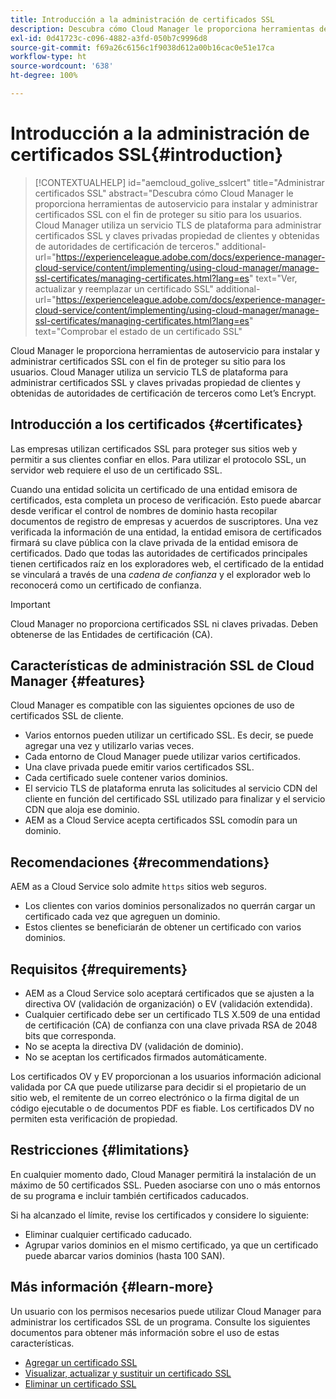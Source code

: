 ```yaml
---
title: Introducción a la administración de certificados SSL
description: Descubra cómo Cloud Manager le proporciona herramientas de autoservicio para instalar certificados SSL.
exl-id: 0d41723c-c096-4882-a3fd-050b7c9996d8
source-git-commit: f69a26c6156c1f9038d612a00b16cac0e51e17ca
workflow-type: ht
source-wordcount: '638'
ht-degree: 100%

---
```



# Introducción a la administración de certificados SSL{#introduction}

>[!CONTEXTUALHELP]
>id="aemcloud_golive_sslcert"
>title="Administrar certificados SSL"
>abstract="Descubra cómo Cloud Manager le proporciona herramientas de autoservicio para instalar y administrar certificados SSL con el fin de proteger su sitio para los usuarios. Cloud Manager utiliza un servicio TLS de plataforma para administrar certificados SSL y claves privadas propiedad de clientes y obtenidas de autoridades de certificación de terceros."
>additional-url="https://experienceleague.adobe.com/docs/experience-manager-cloud-service/content/implementing/using-cloud-manager/manage-ssl-certificates/managing-certificates.html?lang=es" text="Ver, actualizar y reemplazar un certificado SSL"
>additional-url="https://experienceleague.adobe.com/docs/experience-manager-cloud-service/content/implementing/using-cloud-manager/manage-ssl-certificates/managing-certificates.html?lang=es" text="Comprobar el estado de un certificado SSL"

Cloud Manager le proporciona herramientas de autoservicio para instalar y administrar certificados SSL con el fin de proteger su sitio para los usuarios. Cloud Manager utiliza un servicio TLS de plataforma para administrar certificados SSL y claves privadas propiedad de clientes y obtenidas de autoridades de certificación de terceros como Let’s Encrypt.

## Introducción a los certificados {#certificates}

Las empresas utilizan certificados SSL para proteger sus sitios web y permitir a sus clientes confiar en ellos. Para utilizar el protocolo SSL, un servidor web requiere el uso de un certificado SSL.

Cuando una entidad solicita un certificado de una entidad emisora de certificados, esta completa un proceso de verificación. Esto puede abarcar desde verificar el control de nombres de dominio hasta recopilar documentos de registro de empresas y acuerdos de suscriptores. Una vez verificada la información de una entidad, la entidad emisora de certificados firmará su clave pública con la clave privada de la entidad emisora de certificados. Dado que todas las autoridades de certificados principales tienen certificados raíz en los exploradores web, el certificado de la entidad se vinculará a través de una *cadena de confianza* y el explorador web lo reconocerá como un certificado de confianza.

>[!IMPORTANT]
>
>Cloud Manager no proporciona certificados SSL ni claves privadas. Deben obtenerse de las Entidades de certificación (CA).

## Características de administración SSL de Cloud Manager {#features}

Cloud Manager es compatible con las siguientes opciones de uso de certificados SSL de cliente.

* Varios entornos pueden utilizar un certificado SSL. Es decir, se puede agregar una vez y utilizarlo varias veces.
* Cada entorno de Cloud Manager puede utilizar varios certificados.
* Una clave privada puede emitir varios certificados SSL.
* Cada certificado suele contener varios dominios.
* El servicio TLS de plataforma enruta las solicitudes al servicio CDN del cliente en función del certificado SSL utilizado para finalizar y el servicio CDN que aloja ese dominio.
* AEM as a Cloud Service acepta certificados SSL comodín para un dominio.

## Recomendaciones {#recommendations}

AEM as a Cloud Service solo admite `https` sitios web seguros.

* Los clientes con varios dominios personalizados no querrán cargar un certificado cada vez que agreguen un dominio.
* Estos clientes se beneficiarán de obtener un certificado con varios dominios.

## Requisitos  {#requirements}

* AEM as a Cloud Service solo aceptará certificados que se ajusten a la directiva OV (validación de organización) o EV (validación extendida).
* Cualquier certificado debe ser un certificado TLS X.509 de una entidad de certificación (CA) de confianza con una clave privada RSA de 2048 bits que corresponda.
* No se acepta la directiva DV (validación de dominio).
* No se aceptan los certificados firmados automáticamente.

Los certificados OV y EV proporcionan a los usuarios información adicional validada por CA que puede utilizarse para decidir si el propietario de un sitio web, el remitente de un correo electrónico o la firma digital de un código ejecutable o de documentos PDF es fiable. Los certificados DV no permiten esta verificación de propiedad.

## Restricciones {#limitations}

En cualquier momento dado, Cloud Manager permitirá la instalación de un máximo de 50 certificados SSL. Pueden asociarse con uno o más entornos de su programa e incluir también certificados caducados.

Si ha alcanzado el límite, revise los certificados y considere lo siguiente:

* Eliminar cualquier certificado caducado.
* Agrupar varios dominios en el mismo certificado, ya que un certificado puede abarcar varios dominios (hasta 100 SAN).

## Más información {#learn-more}

Un usuario con los permisos necesarios puede utilizar Cloud Manager para administrar los certificados SSL de un programa. Consulte los siguientes documentos para obtener más información sobre el uso de estas características.

* [Agregar un certificado SSL](/help/implementing/cloud-manager/managing-ssl-certifications/add-ssl-certificate.md)
* [Visualizar, actualizar y sustituir un certificado SSL](/help/implementing/cloud-manager/managing-ssl-certifications/managing-certificates.md)
* [Eliminar un certificado SSL](/help/implementing/cloud-manager/managing-ssl-certifications/managing-certificates.md)

